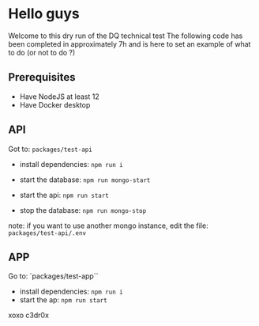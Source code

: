 # Hello guys

Welcome to this dry run of the DQ technical test
The following code has been completed in approximately 7h and is here to set an example of what to do (or not to do ?)

## Prerequisites

- Have NodeJS at least 12
- Have Docker desktop

## API

Got to: `packages/test-api`

- install dependencies: `npm run i`
- start the database: `npm run mongo-start`
- start the api: `npm run start`

- stop the database: `npm run mongo-stop`

note: if you want to use another mongo instance, edit the file: `packages/test-api/.env`

## APP

Go to: `packages/test-app``

- install dependencies: `npm run i`
- start the ap: `npm run start`


xoxo
c3dr0x